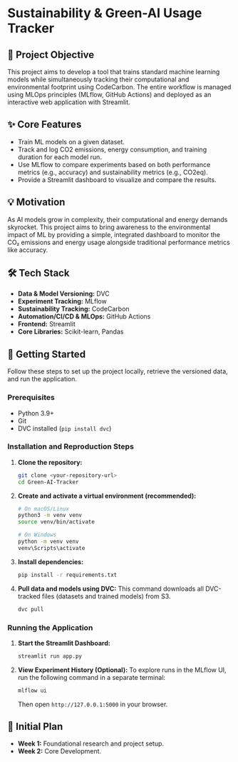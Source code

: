 # Sustainability & Green-AI Usage Tracker

## 🚀 Project Objective
This project aims to develop a tool that trains standard machine learning models while simultaneously tracking their computational and environmental footprint using CodeCarbon. The entire workflow is managed using MLOps principles (MLflow, GitHub Actions) and deployed as an interactive web application with Streamlit.

## ✨ Core Features
- Train ML models on a given dataset.
- Track and log CO2 emissions, energy consumption, and training duration for each model run.
- Use MLflow to compare experiments based on both performance metrics (e.g., accuracy) and sustainability metrics (e.g., CO2eq).
- Provide a Streamlit dashboard to visualize and compare the results.

## 💡 Motivation

As AI models grow in complexity, their computational and energy demands skyrocket. This project aims to bring awareness to the environmental impact of ML by providing a simple, integrated dashboard to monitor the CO₂ emissions and energy usage alongside traditional performance metrics like accuracy.

## 🛠️ Tech Stack
- **Data & Model Versioning:** DVC
- **Experiment Tracking:** MLflow
- **Sustainability Tracking:** CodeCarbon
- **Automation/CI/CD & MLOps:** GitHub Actions
- **Frontend:** Streamlit
- **Core Libraries:** Scikit-learn, Pandas

## 🚀 Getting Started
Follow these steps to set up the project locally, retrieve the versioned data, and run the application.

### Prerequisites
- Python 3.9+
- Git
- DVC installed (`pip install dvc`)

### Installation and Reproduction Steps
1.  **Clone the repository:**
    ```bash
    git clone <your-repository-url>
    cd Green-AI-Tracker
    ```
2.  **Create and activate a virtual environment (recommended):**
    ```bash
    # On macOS/Linux
    python3 -m venv venv
    source venv/bin/activate

    # On Windows
    python -m venv venv
    venv\Scripts\activate
    ```
3.  **Install dependencies:**
    ```bash
    pip install -r requirements.txt
    ```
4.  **Pull data and models using DVC:**
    This command downloads all DVC-tracked files (datasets and trained models) from S3.
    ```bash
    dvc pull
    ```

### Running the Application
1.  **Start the Streamlit Dashboard:**
    ```bash
    streamlit run app.py
    ```
2.  **View Experiment History (Optional):**
    To explore runs in the MLflow UI, run the following command in a separate terminal:
    ```bash
    mlflow ui
    ```
    Then open `http://127.0.0.1:5000` in your browser.

## 📅 Initial Plan
- **Week 1:** Foundational research and project setup.
- **Week 2:** Core Development.
